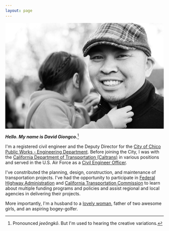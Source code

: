 ```yaml
---
layout: page
---
```

<img style="margin:0px auto;display:block" src="/images/dg.jpg">

***Hello. My name is David Giongco.***[^1]

I'm a registered civil engineer and the Deputy Director for the [City of Chico Public Works - Engineering Department](1). Before joining the City, I was with the [California Department of Transportation (Caltrans)][2] in various positions and served in the U.S. Air Force as a [Civil Engineer Officer][3].

I've constributed the planning, design, construction, and maintenance of transportation projects. I've had the opportunity to participate in [Federal Highway Administration][4] and [California Transportation Commission][5] to learn about multiple funding programs and policies and assist regional and local agencies in delivering their projects.

More importantly, I'm a husband to a [lovely woman][6], father of two awesome girls, and an aspiring bogey-golfer.


[1]: https://chico.ca.us/engineering
[2]: http://www.dot.ca.gov
[3]: http://usmilitary.about.com/library/milinfo/afoffjobs/bl32ex.htm
[4]: http://www.fhwa.dot.gov
[5]: http://catc.ca.gov
[6]: http://chantelgiongco.com

[^1]: Pronounced *jeeôngkō*. But I'm used to hearing the creative variations.
